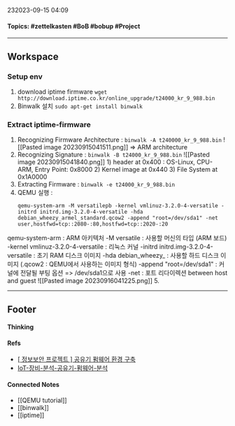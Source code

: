 232023-09-15 04:09
#### Topics: #zettelkasten #BoB #bobup #Project
---
## Workspace
### Setup env
1. download iptime firmware
	`wget http://download.iptime.co.kr/online_upgrade/t24000_kr_9_988.bin`
2. Binwalk 설치
	`sudo apt-get install binwalk`

### Extract iptime-firmware
1. Recognizing Firmware Architecture : `binwalk -A t240000_kr_9_988.bin`
	![[Pasted image 20230915041511.png]]
	=> ARM architecture
2. Recognizing Signature : `binwalk -B t24000_kr_9_988.bin`
	![[Pasted image 20230915041840.png]]
		1) header at 0x400 : OS-Linux, CPU-ARM, Entry Point: 0x8000
		2) Kernel image at 0x440
		3) File System at 0x1A0000
3. Extracting Firmware : `binwalk -e t24000_kr_9_988.bin`
4. QEMU 실행 : 
	```
	qemu-system-arm -M versatilepb -kernel vmlinuz-3.2.0-4-versatile -initrd initrd.img-3.2.0-4-versatile -hda debian_wheezy_armel_standard.qcow2 -append "root=/dev/sda1" -net user,hostfwd=tcp::2080-:80,hostfwd=tcp::2020-:20
	```
qemu-system-arm : ARM 아키텍처
-M versatile : 사용할 머신의 타입 (ARM 보드)
-kernel vmlinuz-3.2.0-4-versatile : 리눅스 커널
-initrd initrd.img-3.2.0-4-versatile : 초기 RAM 디스크 이미지
-hda debian_wheezy_ : 사용할 하드 디스크 이미지 (.qcow2 : QEMU에서 사용하는 이미지 형식)
-append "root=/dev/sda1" : 커널에 전달될 부팅 옵션 => /dev/sda1으로 사용
-net : 포트 리다이렉션 between host and guest
![[Pasted image 20230916041225.png]]
5. 

---
## Footer
#### Thinking
> 

#### Refs
* [[ 정보보안 프로젝트 ] 공유기 펌웨어 환경 구축](https://devdori.tistory.com/45)
* [IoT-장비-분석-공유기-펌웨어-분석](https://laoching.tistory.com/entry/IoT-%EC%9E%A5%EB%B9%84-%EB%B6%84%EC%84%9D-%EA%B3%B5%EC%9C%A0%EA%B8%B0-%ED%8E%8C%EC%9B%A8%EC%96%B4-%EB%B6%84%EC%84%9D)


#### Connected Notes
* [[QEMU tutorial]]
* [[binwalk]] 
* [[iptime]]